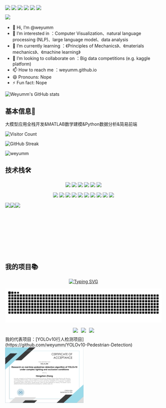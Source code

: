<a href="https://github.com/weyumm" target="_blank"><img  align=center src="https://img.shields.io/badge/github-weyumm-%2316ff47?style=flat"/></a>    <a href="https://space.bilibili.com/347006675" target="_blank"><img  align=center src="https://img.shields.io/badge/bilibili-weyumm-%2324f9a6?style=flat"/></a>    <a href="https://gitee.com/weyumm" target="_blank"><img  align=center src="https://img.shields.io/badge/gitee-码云-%2324eff9?style=flat"/></a>    <a href="https://gitlab.com/weyumm" target="_blank"><img  align=center src="https://img.shields.io/badge/gitlab-极狐-%233ab7f2?style=flat"/></a>    <a href="https://modelscope.cn/profile/weiyumm" target="_blank"><img  align=center src="https://img.shields.io/badge/modelscope-魔塔社区-%23a73af2?style=flat"/></a>    <a href="https://weyumm.github.io/" target="_blank"><img  align=center src="https://img.shields.io/badge/Blog-个人博客-%23f283f0?style=flat"/></a>

<div ><img  src="https://github-profile-trophy.vercel.app/?username=weyumm&theme=gruvbox&row=1&column=5&no-frame=true&no-bg=true" /><br/></div>

- 👋 Hi, I’m @weyumm
- 👀 I’m interested in ：Computer Visualization、natural language processing (NLP)、large language model、data analysis
- 🌱 I’m currently learning ：《Principles of Mechanics》、《materials mechanics》、《machine learning》
- 💞️ I’m looking to collaborate on ：Big data competitions (e.g. kaggle platform)
- 📫 How to reach me ：weyumm.github.io
- 😄 Pronouns: Nope
- ⚡ Fun fact: Nope

![Weyumm's GitHub stats](https://github-immortality.vercel.app/api?username=weyumm)
## 基本信息👤    
大模型应用全栈开发&MATLAB数学建模&Python数据分析&简易前端

![Visitor Count](https://profile-counter.glitch.me/Mg-b/count.svg)

![GitHub Streak](https://streak-stats.demolab.com/?user=weyumm&theme=chartreuse-dark)

![weyumm](https://github-readme-activity-graph.vercel.app/graph?username=weyumm&theme=tokyo-night)
## 技术栈🛠️
<!-- 
  技术栈标签, 小标签来自: https://shields.io/
  1. shields 链接格式: https://img.shields.io/badge/-{标签文本}-{标签背景色}?style={标签类型}&logo={标签前面 Logo}&logoColor={Logo 颜色}
  2. shields 可选 Logo 列表参考: https://github.com/simple-icons/simple-icons/blob/develop/slugs.md
-->
<p align="center">
  <!-- 前端 -->
  <a href=""><img src="https://img.shields.io/badge/React-20232a.svg?style=flat-square&logo=react&logoColor=61DAFB" ></a>
  <a href=""><img src="https://img.shields.io/badge/-JavaScript-f6da1c?style=flat-square&logo=javascript&logoColor=white"></a>
  <a href=""><img src="https://img.shields.io/badge/TypeScript-007ACC.svg?style=flat-square&logo=typescript&logoColor=white" ></a>
  <a href=""><img src="https://img.shields.io/badge/Vue.js-35495e.svg?style=flat-square&logo=vue.js&logoColor=4FC08D" ></a>
  <a href=""><img src="https://img.shields.io/badge/-Node.js-3C873A?style=flat-square&logo=Node.js&logoColor=white"></a>
  <a href=""><img src="https://img.shields.io/badge/-Scratch-f6da1c?style=flat-square&logo=Scratch&logoColor=white"></a>
</p>

<p align="center">
  <!-- 后端和数据库 -->
  <a href=""><img src="https://img.shields.io/badge/Java-ED8B00?style=flat-square&logo=openjdk&logoColor=white" ></a>
  <a href=""><img src="https://img.shields.io/badge/Python-14354C?style=flat-square&logo=python&logoColor=white" ></a>
  <a href=""><img src="https://img.shields.io/badge/MySQL-00000F?style=flat-square&logo=mysql&logoColor=white" ></a>
  <a href=""><img src="https://img.shields.io/badge/redis-%23DD0031.svg?&style=flat-square&logo=redis&logoColor=white" ></a>
  <a href=""><img src="https://img.shields.io/badge/MongoDB-4EA94B?style=flat-square&logo=mongodb&logoColor=white" ></a>
  <a href=""><img src="https://img.shields.io/badge/-Git-ee462c?style=flat-square&logo=git&logoColor=white"></a>
  <a href=""><img src="https://img.shields.io/badge/-Docker-218bea?style=flat-square&logo=docker&logoColor=white"></a>
  <a href=""><img src="https://img.shields.io/badge/-Github-black?style=flat-square&logo=github"></a>
  <a href=""><img src="https://img.shields.io/badge/-Webpack-%232C3A42?style=flat-square&logo=webpack"></a>
  <a href=""><img src="https://img.shields.io/badge/-ESLint-%234B32C3?style=flat-square&logo=eslint"></a>
</p>
<img height="160px" align="left" src="https://github-readme-stats.vercel.app/api?username=weyumm&locale=cn&line_height=21&show_icons=true&theme=dark&rank_icon=default&include_all_commits=true&custom_title=我的统计数据"/>  <img height="160px" align="left" src="https://github-readme-stats.vercel.app/api/top-langs/?username=weyumm&include_all_commits=true&locale=cn&line_height=33&theme=&langs_count=10&layout=compact&custom_title=我的常用语言"/>     <img height="160px" align="left" src="https://streak-stats.demolab.com/?user=weyumm&theme=chartreuse-dark&custom_title=我的连续打卡"/>

<br clear="all"> <!-- 这里添加了一个清除浮动的换行 -->

## 我的项目📚

<div align="center">
  <a href="https://blog.sunguoqi.com/">
    <img src="https://readme-typing-svg.demolab.com?font=Fira+Code&pause=1000&color=024EF7&width=435&lines=原神,启动!崩坏,启动!绝区,启动!&center=true&size=27" alt="Typing SVG" />
  </a>
</div>

![贪吃蛇](https://github.com/weyumm/weyumm/blob/output/github-contribution-grid-snake.svg)

<div style="display: flex; align-items: center; justify-content: center; margin: 10px"><img align=center src="https://img.shields.io/github/stars/weyumm/YOLOv10-Pedestrian-Detection?style=social&logoColor=%23ff7116&labelColor=rgb(89, 89, 89)&color=rgb(3, 126, 187)" style="margin: 0 5px"/><img align=center src="https://img.shields.io/github/watchers/weyumm/YOLOv10-Pedestrian-Detection?style=social&logoColor=%23ff7116&labelColor=rgb(89, 89, 89)&color=rgb(3, 126, 187)"" style="margin: 0 5px"/><img align=center src="https://img.shields.io/github/forks/weyumm/YOLOv10-Pedestrian-Detection?style=social&logoColor=%23ff7116&labelColor=rgb(89, 89, 89)&color=rgb(3, 126, 187)" style="margin: 0 5px"/></div>
我的代表项目：[YOLOv10行人检测项目](https://github.com/weyumm/YOLOv10-Pedestrian-Detection)  
      
<div align="left">
<img src="images/Certificate%20of%20Acceptance%20of%20CDS_CH_0068.jpg" style="width:50%;"> 
</div>








<!---
weyumm/weyumm is a ✨ special ✨ repository because its `README.md` (this file) appears on your GitHub profile.
You can click the Preview link to take a look at your changes.
--->
